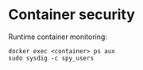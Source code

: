 # Container security

Runtime container monitoring:

```
docker exec <container> ps aux
sudo sysdig -c spy_users
```

